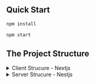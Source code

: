 ## Quick Start

```bash
npm install
```

```bash
npm start
```

## The Project Structure

<details>
<summary>Client Strucure - Nextjs</summary>

- components => the components of the app

1. designs => all components that's only need a design and some logic
2. layouts => the project layout is not related to the pages the layouts is related to the app itself
   1. Auth => the signup/login modal
   2. Navbar
   3. Footer
   4. Layout => the main layout
3. main => the main components related to a pages and not the designs
4. providers => the providers of the app
   1. AuthProvider => the auth provider
   2. ModalPagesProvider => the modal to signup/login
   3. ThemeProvider => the the mui theme
   4. types => the types of the components and methods

- context => the api context
  1. auth-context
  2. modal-pages-context
- hooks => the hooks/helpers of the app
- pages => the app pages
- public => the public photos or files
- static => the static vars like BACKEND_API_URL and so on...
- styles => the global css classes
- themes => the styles static vars
  1. colors
  2. fonts
  3. theme
- .env => the environment

</details>

<details>
<summary>Server Strucure - Nestjs</summary>

the server is easy to read

</details>
